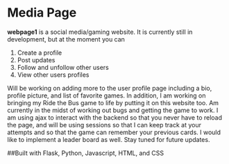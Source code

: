 # Media Page

**webpage1** is a social media/gaming website. It is currently still in development, but at the moment you can
1. Create a profile
2. Post updates
3. Follow and unfollow other users
4. View other users profiles

Will be working on adding more to the user profile page including a bio, profile picture, and list of favorite games.
In addition, I am working on bringing my Ride the Bus game to life by putting it on this website too. Am currently in the midst of
working out bugs and getting the game to work. I am using ajax to interact with the backend so that you never have to reload the page, and
will be using sessions so that I can keep track at your attempts and so that the game can remember your previous cards. I would like to 
implement a leader board as well. Stay tuned for future updates.

##Built with
Flask, Python, Javascript, HTML, and CSS
